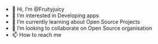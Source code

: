 - 👋 Hi, I’m @Fruityjuicy
- 👀 I’m interested in Developing apps
- 🌱 I’m currently learning about Open Source Projects
- 💞️ I’m looking to collaborate on Open Source organisation
- 📫 How to reach me 

<!---
Fruityjuicy/Fruityjuicy is a ✨ special ✨ repository because its `README.md` (this file) appears on your GitHub profile.
You can click the Preview link to take a look at your changes.
--->
